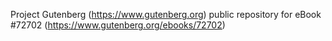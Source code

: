 Project Gutenberg (https://www.gutenberg.org) public repository
for eBook #72702 (https://www.gutenberg.org/ebooks/72702)
